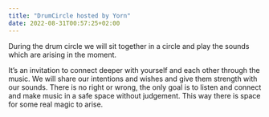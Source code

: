 ```yaml
---
title: "DrumCircle hosted by Yorn"
date: 2022-08-31T00:57:25+02:00
---
```


During the drum circle we will sit together in a circle and play the sounds
which are arising in the moment.
<!--more-->

It’s an invitation to connect deeper with yourself and each other through the
music. We will share our intentions and wishes and give them strength with our
sounds. There is no right or wrong, the only goal is to listen and connect and
make music in a safe space without judgement. This way there is space for some
real magic to arise. 

